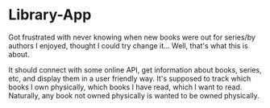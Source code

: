 # Library-App
Got frustrated with never knowing when new books were out for series/by authors I enjoyed, thought I could try change it...
Well, that's what this is about.

It should connect with some online API, get information about books, series, etc, and display them in a user friendly way.
It's supposed to track which books I own physically, which books I have read, which I want to read.
Naturally, any book not owned physically is wanted to be owned physically.

